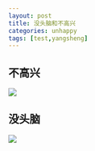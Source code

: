 ```yaml
---
layout: post
title: 没头脑和不高兴
categories: unhappy
tags: [test,yangsheng]
---
```

## 不高兴
![](http://80tn.com/wp-content/uploads/2015/0427/tn33772720105010.jpg)

## 没头脑
![](http://80tn.com/wp-content/uploads/2015/0423/tn32442323143515.jpg)
